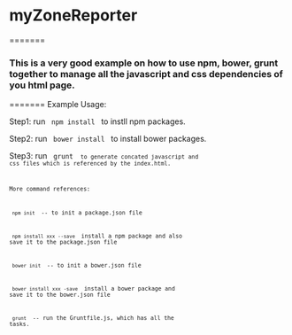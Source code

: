 # myZoneReporter
=======
<h3> This is a very good example on how to use npm, bower, grunt together to manage all the javascript and css dependencies of you html page. </h3> 
=======
Example Usage:

Step1: run <code> npm install </code> to instll npm packages.

Step2: run <code> bower install </code> to install bower packages.

Step3: run <code> grunt <code>  to generate concated javascript and css files which is referenced by the index.html.

More command references:

<code> npm init </code> -- to init a package.json file

<code> npm install xxx --save </code> install a npm package and also save it to the package.json file

<code> bower init </code> -- to init a bower.json file

<code> bower install xxx -save </code> install a bower package and save it to the bower.json file

<code> grunt </code> -- run the Gruntfile.js, which has all the tasks. 




